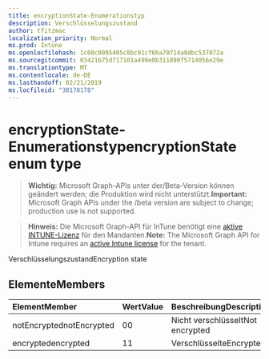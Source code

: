```yaml
---
title: encryptionState-Enumerationstyp
description: Verschlüsselungszustand
author: tfitzmac
localization_priority: Normal
ms.prod: Intune
ms.openlocfilehash: 1c08c0095405c8bc91cf6ba70714a8dbc537072a
ms.sourcegitcommit: 03421b75d717101a499e0b311890f5714056e29e
ms.translationtype: MT
ms.contentlocale: de-DE
ms.lasthandoff: 02/21/2019
ms.locfileid: "30178178"
---
```

# <a name="encryptionstate-enum-type"></a><span data-ttu-id="9b3c9-103">encryptionState-Enumerationstyp</span><span class="sxs-lookup"><span data-stu-id="9b3c9-103">encryptionState enum type</span></span>

> <span data-ttu-id="9b3c9-104">**Wichtig:** Microsoft Graph-APIs unter der/Beta-Version können geändert werden; die Produktion wird nicht unterstützt.</span><span class="sxs-lookup"><span data-stu-id="9b3c9-104">**Important:** Microsoft Graph APIs under the /beta version are subject to change; production use is not supported.</span></span>

> <span data-ttu-id="9b3c9-105">**Hinweis:** Die Microsoft Graph-API für InTune benötigt eine [aktive INTUNE-Lizenz](https://go.microsoft.com/fwlink/?linkid=839381) für den Mandanten.</span><span class="sxs-lookup"><span data-stu-id="9b3c9-105">**Note:** The Microsoft Graph API for Intune requires an [active Intune license](https://go.microsoft.com/fwlink/?linkid=839381) for the tenant.</span></span>

<span data-ttu-id="9b3c9-106">Verschlüsselungszustand</span><span class="sxs-lookup"><span data-stu-id="9b3c9-106">Encryption state</span></span>

## <a name="members"></a><span data-ttu-id="9b3c9-107">Elemente</span><span class="sxs-lookup"><span data-stu-id="9b3c9-107">Members</span></span>
|<span data-ttu-id="9b3c9-108">Element</span><span class="sxs-lookup"><span data-stu-id="9b3c9-108">Member</span></span>|<span data-ttu-id="9b3c9-109">Wert</span><span class="sxs-lookup"><span data-stu-id="9b3c9-109">Value</span></span>|<span data-ttu-id="9b3c9-110">Beschreibung</span><span class="sxs-lookup"><span data-stu-id="9b3c9-110">Description</span></span>|
|:---|:---|:---|
|<span data-ttu-id="9b3c9-111">notEncrypted</span><span class="sxs-lookup"><span data-stu-id="9b3c9-111">notEncrypted</span></span>|<span data-ttu-id="9b3c9-112">0</span><span class="sxs-lookup"><span data-stu-id="9b3c9-112">0</span></span>|<span data-ttu-id="9b3c9-113">Nicht verschlüsselt</span><span class="sxs-lookup"><span data-stu-id="9b3c9-113">Not encrypted</span></span>|
|<span data-ttu-id="9b3c9-114">encrypted</span><span class="sxs-lookup"><span data-stu-id="9b3c9-114">encrypted</span></span>|<span data-ttu-id="9b3c9-115">1</span><span class="sxs-lookup"><span data-stu-id="9b3c9-115">1</span></span>|<span data-ttu-id="9b3c9-116">Verschlüsselte</span><span class="sxs-lookup"><span data-stu-id="9b3c9-116">Encrypted</span></span>|




